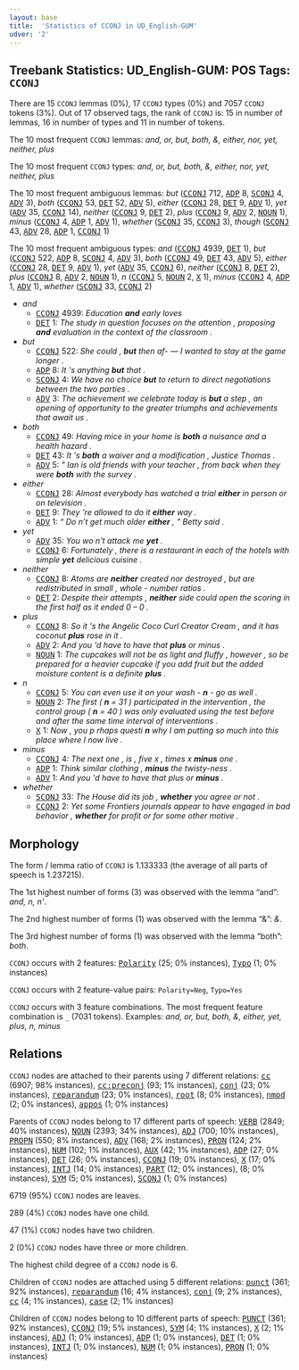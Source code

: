 ```yaml
---
layout: base
title:  'Statistics of CCONJ in UD_English-GUM'
udver: '2'
---
```


## Treebank Statistics: UD_English-GUM: POS Tags: `CCONJ`

There are 15 `CCONJ` lemmas (0%), 17 `CCONJ` types (0%) and 7057 `CCONJ` tokens (3%).
Out of 17 observed tags, the rank of `CCONJ` is: 15 in number of lemmas, 16 in number of types and 11 in number of tokens.

The 10 most frequent `CCONJ` lemmas: <em>and, or, but, both, &, either, nor, yet, neither, plus</em>

The 10 most frequent `CCONJ` types:  <em>and, or, but, both, &, either, nor, yet, neither, plus</em>

The 10 most frequent ambiguous lemmas: <em>but</em> (<tt><a href="en_gum-pos-CCONJ.html">CCONJ</a></tt> 712, <tt><a href="en_gum-pos-ADP.html">ADP</a></tt> 8, <tt><a href="en_gum-pos-SCONJ.html">SCONJ</a></tt> 4, <tt><a href="en_gum-pos-ADV.html">ADV</a></tt> 3), <em>both</em> (<tt><a href="en_gum-pos-CCONJ.html">CCONJ</a></tt> 53, <tt><a href="en_gum-pos-DET.html">DET</a></tt> 52, <tt><a href="en_gum-pos-ADV.html">ADV</a></tt> 5), <em>either</em> (<tt><a href="en_gum-pos-CCONJ.html">CCONJ</a></tt> 28, <tt><a href="en_gum-pos-DET.html">DET</a></tt> 9, <tt><a href="en_gum-pos-ADV.html">ADV</a></tt> 1), <em>yet</em> (<tt><a href="en_gum-pos-ADV.html">ADV</a></tt> 35, <tt><a href="en_gum-pos-CCONJ.html">CCONJ</a></tt> 14), <em>neither</em> (<tt><a href="en_gum-pos-CCONJ.html">CCONJ</a></tt> 9, <tt><a href="en_gum-pos-DET.html">DET</a></tt> 2), <em>plus</em> (<tt><a href="en_gum-pos-CCONJ.html">CCONJ</a></tt> 9, <tt><a href="en_gum-pos-ADV.html">ADV</a></tt> 2, <tt><a href="en_gum-pos-NOUN.html">NOUN</a></tt> 1), <em>minus</em> (<tt><a href="en_gum-pos-CCONJ.html">CCONJ</a></tt> 4, <tt><a href="en_gum-pos-ADP.html">ADP</a></tt> 1, <tt><a href="en_gum-pos-ADV.html">ADV</a></tt> 1), <em>whether</em> (<tt><a href="en_gum-pos-SCONJ.html">SCONJ</a></tt> 35, <tt><a href="en_gum-pos-CCONJ.html">CCONJ</a></tt> 3), <em>though</em> (<tt><a href="en_gum-pos-SCONJ.html">SCONJ</a></tt> 43, <tt><a href="en_gum-pos-ADV.html">ADV</a></tt> 28, <tt><a href="en_gum-pos-ADP.html">ADP</a></tt> 1, <tt><a href="en_gum-pos-CCONJ.html">CCONJ</a></tt> 1)

The 10 most frequent ambiguous types:  <em>and</em> (<tt><a href="en_gum-pos-CCONJ.html">CCONJ</a></tt> 4939, <tt><a href="en_gum-pos-DET.html">DET</a></tt> 1), <em>but</em> (<tt><a href="en_gum-pos-CCONJ.html">CCONJ</a></tt> 522, <tt><a href="en_gum-pos-ADP.html">ADP</a></tt> 8, <tt><a href="en_gum-pos-SCONJ.html">SCONJ</a></tt> 4, <tt><a href="en_gum-pos-ADV.html">ADV</a></tt> 3), <em>both</em> (<tt><a href="en_gum-pos-CCONJ.html">CCONJ</a></tt> 49, <tt><a href="en_gum-pos-DET.html">DET</a></tt> 43, <tt><a href="en_gum-pos-ADV.html">ADV</a></tt> 5), <em>either</em> (<tt><a href="en_gum-pos-CCONJ.html">CCONJ</a></tt> 28, <tt><a href="en_gum-pos-DET.html">DET</a></tt> 9, <tt><a href="en_gum-pos-ADV.html">ADV</a></tt> 1), <em>yet</em> (<tt><a href="en_gum-pos-ADV.html">ADV</a></tt> 35, <tt><a href="en_gum-pos-CCONJ.html">CCONJ</a></tt> 6), <em>neither</em> (<tt><a href="en_gum-pos-CCONJ.html">CCONJ</a></tt> 8, <tt><a href="en_gum-pos-DET.html">DET</a></tt> 2), <em>plus</em> (<tt><a href="en_gum-pos-CCONJ.html">CCONJ</a></tt> 8, <tt><a href="en_gum-pos-ADV.html">ADV</a></tt> 2, <tt><a href="en_gum-pos-NOUN.html">NOUN</a></tt> 1), <em>n</em> (<tt><a href="en_gum-pos-CCONJ.html">CCONJ</a></tt> 5, <tt><a href="en_gum-pos-NOUN.html">NOUN</a></tt> 2, <tt><a href="en_gum-pos-X.html">X</a></tt> 1), <em>minus</em> (<tt><a href="en_gum-pos-CCONJ.html">CCONJ</a></tt> 4, <tt><a href="en_gum-pos-ADP.html">ADP</a></tt> 1, <tt><a href="en_gum-pos-ADV.html">ADV</a></tt> 1), <em>whether</em> (<tt><a href="en_gum-pos-SCONJ.html">SCONJ</a></tt> 33, <tt><a href="en_gum-pos-CCONJ.html">CCONJ</a></tt> 2)


* <em>and</em>
  * <tt><a href="en_gum-pos-CCONJ.html">CCONJ</a></tt> 4939: <em>Education <b>and</b> early loves</em>
  * <tt><a href="en_gum-pos-DET.html">DET</a></tt> 1: <em>The study in question focuses on the attention , proposing <b>and</b> evaluation in the context of the classroom .</em>
* <em>but</em>
  * <tt><a href="en_gum-pos-CCONJ.html">CCONJ</a></tt> 522: <em>She could , <b>but</b> then af- — I wanted to stay at the game longer .</em>
  * <tt><a href="en_gum-pos-ADP.html">ADP</a></tt> 8: <em>It 's anything <b>but</b> that .</em>
  * <tt><a href="en_gum-pos-SCONJ.html">SCONJ</a></tt> 4: <em>We have no choice <b>but</b> to return to direct negotiations between the two parties .</em>
  * <tt><a href="en_gum-pos-ADV.html">ADV</a></tt> 3: <em>The achievement we celebrate today is <b>but</b> a step , an opening of opportunity to the greater triumphs and achievements that await us .</em>
* <em>both</em>
  * <tt><a href="en_gum-pos-CCONJ.html">CCONJ</a></tt> 49: <em>Having mice in your home is <b>both</b> a nuisance and a health hazard .</em>
  * <tt><a href="en_gum-pos-DET.html">DET</a></tt> 43: <em>It 's <b>both</b> a waiver and a modification , Justice Thomas .</em>
  * <tt><a href="en_gum-pos-ADV.html">ADV</a></tt> 5: <em>" Ian is old friends with your teacher , from back when they were <b>both</b> with the survey .</em>
* <em>either</em>
  * <tt><a href="en_gum-pos-CCONJ.html">CCONJ</a></tt> 28: <em>Almost everybody has watched a trial <b>either</b> in person or on television .</em>
  * <tt><a href="en_gum-pos-DET.html">DET</a></tt> 9: <em>They 're allowed to do it <b>either</b> way .</em>
  * <tt><a href="en_gum-pos-ADV.html">ADV</a></tt> 1: <em>“ Do n’t get much older <b>either</b> , ” Betty said .</em>
* <em>yet</em>
  * <tt><a href="en_gum-pos-ADV.html">ADV</a></tt> 35: <em>You wo n't attack me <b>yet</b> .</em>
  * <tt><a href="en_gum-pos-CCONJ.html">CCONJ</a></tt> 6: <em>Fortunately , there is a restaurant in each of the hotels with simple <b>yet</b> delicious cuisine .</em>
* <em>neither</em>
  * <tt><a href="en_gum-pos-CCONJ.html">CCONJ</a></tt> 8: <em>Atoms are <b>neither</b> created nor destroyed , but are redistributed in small , whole - number ratios .</em>
  * <tt><a href="en_gum-pos-DET.html">DET</a></tt> 2: <em>Despite their attempts , <b>neither</b> side could open the scoring in the first half as it ended 0 – 0 .</em>
* <em>plus</em>
  * <tt><a href="en_gum-pos-CCONJ.html">CCONJ</a></tt> 8: <em>So it 's the Angelic Coco Curl Creator Cream , and it has coconut <b>plus</b> rose in it .</em>
  * <tt><a href="en_gum-pos-ADV.html">ADV</a></tt> 2: <em>And you 'd have to have that <b>plus</b> or minus .</em>
  * <tt><a href="en_gum-pos-NOUN.html">NOUN</a></tt> 1: <em>The cupcakes will not be as light and fluffy , however , so be prepared for a heavier cupcake if you add fruit but the added moisture content is a definite <b>plus</b> .</em>
* <em>n</em>
  * <tt><a href="en_gum-pos-CCONJ.html">CCONJ</a></tt> 5: <em>You can even use it on your wash - <b>n</b> - go as well .</em>
  * <tt><a href="en_gum-pos-NOUN.html">NOUN</a></tt> 2: <em>The first ( <b>n</b> = 31 ) participated in the intervention , the control group ( <b>n</b> = 40 ) was only evaluated using the test before and after the same time interval of interventions .</em>
  * <tt><a href="en_gum-pos-X.html">X</a></tt> 1: <em>Now , you p rhaps questi <b>n</b> why I am putting so much into this place where I now live .</em>
* <em>minus</em>
  * <tt><a href="en_gum-pos-CCONJ.html">CCONJ</a></tt> 4: <em>The next one , is , five x , times x <b>minus</b> one .</em>
  * <tt><a href="en_gum-pos-ADP.html">ADP</a></tt> 1: <em>Think similar clothing , <b>minus</b> the twisty-ness .</em>
  * <tt><a href="en_gum-pos-ADV.html">ADV</a></tt> 1: <em>And you 'd have to have that plus or <b>minus</b> .</em>
* <em>whether</em>
  * <tt><a href="en_gum-pos-SCONJ.html">SCONJ</a></tt> 33: <em>The House did its job , <b>whether</b> you agree or not .</em>
  * <tt><a href="en_gum-pos-CCONJ.html">CCONJ</a></tt> 2: <em>Yet some Frontiers journals appear to have engaged in bad behavior , <b>whether</b> for profit or for some other motive .</em>

## Morphology

The form / lemma ratio of `CCONJ` is 1.133333 (the average of all parts of speech is 1.237215).

The 1st highest number of forms (3) was observed with the lemma “and”: <em>and, n, n'</em>.

The 2nd highest number of forms (1) was observed with the lemma “&”: <em>&</em>.

The 3rd highest number of forms (1) was observed with the lemma “both”: <em>both</em>.

`CCONJ` occurs with 2 features: <tt><a href="en_gum-feat-Polarity.html">Polarity</a></tt> (25; 0% instances), <tt><a href="en_gum-feat-Typo.html">Typo</a></tt> (1; 0% instances)

`CCONJ` occurs with 2 feature-value pairs: `Polarity=Neg`, `Typo=Yes`

`CCONJ` occurs with 3 feature combinations.
The most frequent feature combination is `_` (7031 tokens).
Examples: <em>and, or, but, both, &, either, yet, plus, n, minus</em>


## Relations

`CCONJ` nodes are attached to their parents using 7 different relations: <tt><a href="en_gum-dep-cc.html">cc</a></tt> (6907; 98% instances), <tt><a href="en_gum-dep-cc-preconj.html">cc:preconj</a></tt> (93; 1% instances), <tt><a href="en_gum-dep-conj.html">conj</a></tt> (23; 0% instances), <tt><a href="en_gum-dep-reparandum.html">reparandum</a></tt> (23; 0% instances), <tt><a href="en_gum-dep-root.html">root</a></tt> (8; 0% instances), <tt><a href="en_gum-dep-nmod.html">nmod</a></tt> (2; 0% instances), <tt><a href="en_gum-dep-appos.html">appos</a></tt> (1; 0% instances)

Parents of `CCONJ` nodes belong to 17 different parts of speech: <tt><a href="en_gum-pos-VERB.html">VERB</a></tt> (2849; 40% instances), <tt><a href="en_gum-pos-NOUN.html">NOUN</a></tt> (2393; 34% instances), <tt><a href="en_gum-pos-ADJ.html">ADJ</a></tt> (700; 10% instances), <tt><a href="en_gum-pos-PROPN.html">PROPN</a></tt> (550; 8% instances), <tt><a href="en_gum-pos-ADV.html">ADV</a></tt> (168; 2% instances), <tt><a href="en_gum-pos-PRON.html">PRON</a></tt> (124; 2% instances), <tt><a href="en_gum-pos-NUM.html">NUM</a></tt> (102; 1% instances), <tt><a href="en_gum-pos-AUX.html">AUX</a></tt> (42; 1% instances), <tt><a href="en_gum-pos-ADP.html">ADP</a></tt> (27; 0% instances), <tt><a href="en_gum-pos-DET.html">DET</a></tt> (26; 0% instances), <tt><a href="en_gum-pos-CCONJ.html">CCONJ</a></tt> (19; 0% instances), <tt><a href="en_gum-pos-X.html">X</a></tt> (17; 0% instances), <tt><a href="en_gum-pos-INTJ.html">INTJ</a></tt> (14; 0% instances), <tt><a href="en_gum-pos-PART.html">PART</a></tt> (12; 0% instances),  (8; 0% instances), <tt><a href="en_gum-pos-SYM.html">SYM</a></tt> (5; 0% instances), <tt><a href="en_gum-pos-SCONJ.html">SCONJ</a></tt> (1; 0% instances)

6719 (95%) `CCONJ` nodes are leaves.

289 (4%) `CCONJ` nodes have one child.

47 (1%) `CCONJ` nodes have two children.

2 (0%) `CCONJ` nodes have three or more children.

The highest child degree of a `CCONJ` node is 6.

Children of `CCONJ` nodes are attached using 5 different relations: <tt><a href="en_gum-dep-punct.html">punct</a></tt> (361; 92% instances), <tt><a href="en_gum-dep-reparandum.html">reparandum</a></tt> (16; 4% instances), <tt><a href="en_gum-dep-conj.html">conj</a></tt> (9; 2% instances), <tt><a href="en_gum-dep-cc.html">cc</a></tt> (4; 1% instances), <tt><a href="en_gum-dep-case.html">case</a></tt> (2; 1% instances)

Children of `CCONJ` nodes belong to 10 different parts of speech: <tt><a href="en_gum-pos-PUNCT.html">PUNCT</a></tt> (361; 92% instances), <tt><a href="en_gum-pos-CCONJ.html">CCONJ</a></tt> (19; 5% instances), <tt><a href="en_gum-pos-SYM.html">SYM</a></tt> (4; 1% instances), <tt><a href="en_gum-pos-X.html">X</a></tt> (2; 1% instances), <tt><a href="en_gum-pos-ADJ.html">ADJ</a></tt> (1; 0% instances), <tt><a href="en_gum-pos-ADP.html">ADP</a></tt> (1; 0% instances), <tt><a href="en_gum-pos-DET.html">DET</a></tt> (1; 0% instances), <tt><a href="en_gum-pos-INTJ.html">INTJ</a></tt> (1; 0% instances), <tt><a href="en_gum-pos-NUM.html">NUM</a></tt> (1; 0% instances), <tt><a href="en_gum-pos-PRON.html">PRON</a></tt> (1; 0% instances)

